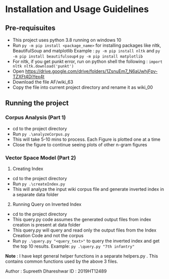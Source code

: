 # Installation and Usage Guidelines

## Pre-requisuites

* This project uses python 3.8 running on windows 10
* Run `py -m pip install <package_name>` for installing packages like nltk, BeautifulSoup and matplotlib
Example : `py -m pip install nltk` and `py -m pip install beautifulsoup4` `py -m pip install matplotlib`
* For nltk, if you get punkt error, run on python shell the following :
    `import nltk
    nltk.download('punkt')`
* Open https://drive.google.com/drive/folders/1ZsnuEm7_N6aUwhjFpv-TZXFt4DiYex4t
* Download the file AF/wiki_63
* Copy the file into current project directory and rename it as wiki_00

## Running the project 

### Corpus Analysis (Part 1)
* cd to the project directory
* Run `py .\analyzeCorpus.py`
* This will take 5-10 mins to process. Each Figure is plotted one at a time
* Close the figure to continue seeing plots of other n-gram figures

### Vector Space Model (Part 2)
1) Creating Index
* cd to the project directory
* Run `py .\createIndex.py`
* This will analyze the input wiki corpus file and generate inverted index in a separate data folder

2) Running Query on Inverted Index
* cd to the project directory
* This query.py code assumes the generated output files from index creation is present at data folder
* This query.py will query and read only the output files from the Index Creation Code and not the corpus
* Run `py .\query.py "<query_text>"` to query the inverted index and get the top 10 results. Example: `py .\query.py "7th infantry"` 

**Note** : I have kept general helper functions in a separate helpers.py . This contains common functions used by the above 3 files.

Author : Supreeth Dhareshwar
ID : 2019HT12489





